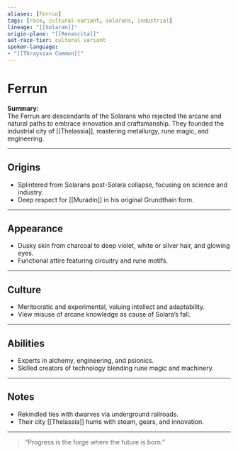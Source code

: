 ```yaml
---
aliases: [Ferrun]
tags: [race, cultural-variant, solarans, industrial]
lineage: "[[Solaran]]"
origin-plane: "[[Renascita]]"
aat-race-tier: cultural variant
spoken-language: 
- "[[Thraysian Common]]"
---
```


# Ferrun

**Summary:**  
The Ferrun are descendants of the Solarans who rejected the arcane and natural paths to embrace innovation and craftsmanship. They founded the industrial city of [[Thelassia]], mastering metallurgy, rune magic, and engineering.

---

## Origins

- Splintered from Solarans post-Solara collapse, focusing on science and industry.  
- Deep respect for [[Muradin]] in his original Grundthain form.

---

## Appearance

- Dusky skin from charcoal to deep violet, white or silver hair, and glowing eyes.  
- Functional attire featuring circuitry and rune motifs.

---

## Culture

- Meritocratic and experimental, valuing intellect and adaptability.  
- View misuse of arcane knowledge as cause of Solara’s fall.

---

## Abilities

- Experts in alchemy, engineering, and psionics.  
- Skilled creators of technology blending rune magic and machinery.

---

## Notes

- Rekindled ties with dwarves via underground railroads.  
- Their city [[Thelassia]] hums with steam, gears, and innovation.

---

> “Progress is the forge where the future is born.”
